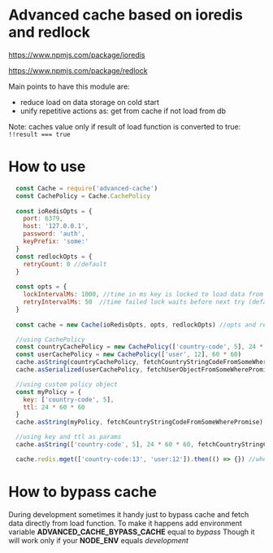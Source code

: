 # Advanced cache based on ioredis and redlock 

https://www.npmjs.com/package/ioredis

https://www.npmjs.com/package/redlock

Main points to have this module are:
 * reduce load on data storage on cold start
 * unify repetitive actions as: get from cache if not load from db
 
Note: caches value only if result of load function is converted to true: `!!result === true`
 
# How to use
```js
  const Cache = require('advanced-cache')
  const CachePolicy = Cache.CachePolicy
  
  const ioRedisOpts = {
    port: 6379,
    host: '127.0.0.1',
    password: 'auth',
    keyPrefix: 'some:'
  }
  const redlockOpts = {
    retryCount: 0 //default
  }
  
  const opts = {
    lockIntervalMs: 1000, //time in ms key is locked to load data from store (default)
    retryIntervalMs: 50  //time failed lock waits before next try (default)
  }
  
  const cache = new Cache(ioRedisOpts, opts, redlockOpts) //opts and redlockOpts are optional and have defaults

  //using CachePolicy
  const countryCachePolicy = new CachePolicy(['country-code', 5], 24 * 60 * 60)
  const userCachePolicy = new CachePolicy(['user', 12], 60 * 60)
  cache.asString(countryCachePolicy, fetchCountryStringCodeFromSomeWherePromise).then(countryCode => {})
  cache.asSerialized(userCachePolicy, fetchUserObjectFromSomeWherePromise).then(user => user.fly())

  //using custom policy object
  const myPolicy = {
    key: ['country-code', 5],
    ttl: 24 * 60 * 60
  }
  cache.asString(myPolicy, fetchCountryStringCodeFromSomeWherePromise).then(countryCode => {})

  //using key and ttl as params
  cache.asString(['country-code', 5], 24 * 60 * 60, fetchCountryStringCodeFromSomeWherePromise).then(countryCode => {})

  cache.redis.mget(['country-code:13', 'user:12']).then(() => {}) //when you need to get access to redis client
```

# How to bypass cache
During development sometimes it handy just to bypass cache and fetch data directly  from load function.
To make it happens add environment variable **ADVANCED_CACHE_BYPASS_CACHE** equal to *bypass*
Though it will work only if your **NODE_ENV** equals *development*
